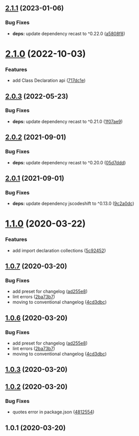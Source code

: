 ## [2.1.1](https://github.com/rajasegar/jscodeshift-collections/compare/v2.1.0...v2.1.1) (2023-01-06)


### Bug Fixes

* **deps:** update dependency recast to ^0.22.0 ([a5808f8](https://github.com/rajasegar/jscodeshift-collections/commit/a5808f886cf9b033945424a2277297c98c2db606))

# [2.1.0](https://github.com/rajasegar/jscodeshift-collections/compare/v2.0.3...v2.1.0) (2022-10-03)


### Features

* add Class Declaration api ([717dc1e](https://github.com/rajasegar/jscodeshift-collections/commit/717dc1e0b26b4f9944947dd412a4da1c0f964641))

## [2.0.3](https://github.com/rajasegar/jscodeshift-collections/compare/v2.0.2...v2.0.3) (2022-05-23)


### Bug Fixes

* **deps:** update dependency recast to ^0.21.0 ([1f07ae9](https://github.com/rajasegar/jscodeshift-collections/commit/1f07ae9009df45c456c205784ec0c8a458b0c747))

## [2.0.2](https://github.com/rajasegar/jscodeshift-collections/compare/v2.0.1...v2.0.2) (2021-09-01)


### Bug Fixes

* **deps:** update dependency recast to ^0.20.0 ([05d7ddd](https://github.com/rajasegar/jscodeshift-collections/commit/05d7ddd6c83100db819217b2a0dd59426e0bd26e))

## [2.0.1](https://github.com/rajasegar/jscodeshift-collections/compare/v2.0.0...v2.0.1) (2021-09-01)


### Bug Fixes

* **deps:** update dependency jscodeshift to ^0.13.0 ([9c2a0dc](https://github.com/rajasegar/jscodeshift-collections/commit/9c2a0dcf890c160160a17b336ced54361b4c32ea))

# [1.1.0](https://github.com/rajasegar/jscodeshift-collections/compare/v1.0.7...v1.1.0) (2020-03-22)


### Features

* add import declaration collections ([5c92452](https://github.com/rajasegar/jscodeshift-collections/commit/5c924528dbebe251f3f5f05d507c12490b28d0b2))

## [1.0.7](https://github.com/rajasegar/jscodeshift-collections/compare/v1.0.5...v1.0.7) (2020-03-20)


### Bug Fixes

* add preset for changelog ([ad255e8](https://github.com/rajasegar/jscodeshift-collections/commit/ad255e88de618c0aab58d75258528c3a577880b2))
* lint errors ([2ba73b7](https://github.com/rajasegar/jscodeshift-collections/commit/2ba73b798c1b913c04ad5b5af9c25ce6895a5cfa))
* moving to conventional changelog ([4cd3dbc](https://github.com/rajasegar/jscodeshift-collections/commit/4cd3dbc75c13834af93681cadfd904bd36f744c7))

## [1.0.6](https://github.com/rajasegar/jscodeshift-collections/compare/v1.0.5...v1.0.6) (2020-03-20)


### Bug Fixes

* add preset for changelog ([ad255e8](https://github.com/rajasegar/jscodeshift-collections/commit/ad255e88de618c0aab58d75258528c3a577880b2))
* lint errors ([2ba73b7](https://github.com/rajasegar/jscodeshift-collections/commit/2ba73b798c1b913c04ad5b5af9c25ce6895a5cfa))
* moving to conventional changelog ([4cd3dbc](https://github.com/rajasegar/jscodeshift-collections/commit/4cd3dbc75c13834af93681cadfd904bd36f744c7))







## [1.0.3](https://github.com/rajasegar/jscodeshift-collections/compare/1.0.2...1.0.3) (2020-03-20)

## [1.0.2](https://github.com/rajasegar/jscodeshift-collections/compare/1.0.1...1.0.2) (2020-03-20)


### Bug Fixes

* quotes error in package.json ([4812554](https://github.com/rajasegar/jscodeshift-collections/commit/481255411cea5e7533a9408a77ee8d85a6917e23))



## 1.0.1 (2020-03-20)
